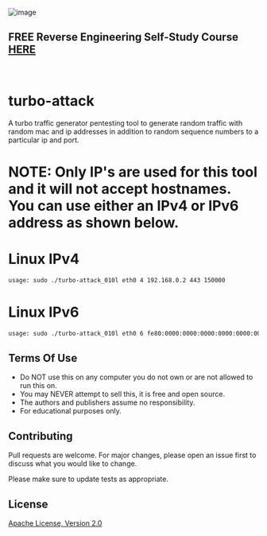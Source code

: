 ![image](https://github.com/mytechnotalent/traffic-generator/blob/main/turbo-attack.png?raw=true)

## FREE Reverse Engineering Self-Study Course [HERE](https://github.com/mytechnotalent/Reverse-Engineering-Tutorial)

<br>

# turbo-attack
A turbo traffic generator pentesting tool to generate random traffic with random mac and ip addresses in addition to random sequence numbers to a particular ip and port.

# NOTE:  Only IP's are used for this tool and it will not accept hostnames.  You can use either an IPv4 or IPv6 address as shown below.

# Linux IPv4
```bash
usage: sudo ./turbo-attack_010l eth0 4 192.168.0.2 443 150000
```

# Linux IPv6
```bash
usage: sudo ./turbo-attack_010l eth0 6 fe80:0000:0000:0000:0000:0000:0000:0002 443 150000
```

## Terms Of Use
* Do NOT use this on any computer you do not own or are not allowed to run this on.<br>
* You may NEVER attempt to sell this, it is free and open source.<br>
* The authors and publishers assume no responsibility.<br>
* For educational purposes only.

## Contributing
Pull requests are welcome. For major changes, please open an issue first to discuss what you would like to change.

Please make sure to update tests as appropriate.

## License
[Apache License, Version 2.0](https://www.apache.org/licenses/LICENSE-2.0)
